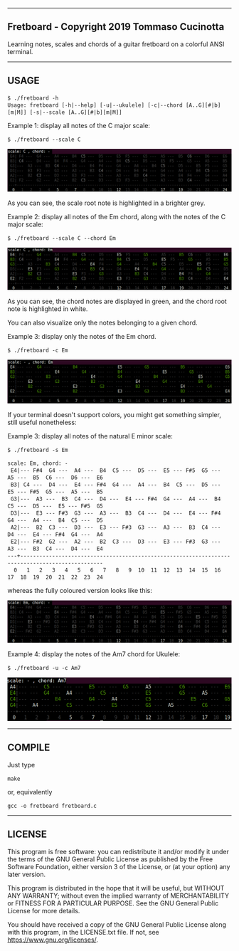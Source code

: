 ----------------------------------------------------------------------
Fretboard - Copyright 2019 Tommaso Cucinotta
----------------------------------------------------------------------
Learning notes, scales and chords of a guitar fretboard on a colorful
ANSI terminal.



----------------------------------------------------------------------
USAGE
----------------------------------------------------------------------

```
$ ./fretboard -h
Usage: fretboard [-h|--help] [-u|--ukulele] [-c|--chord [A..G][#|b][m|M]] [-s|--scale [A..G][#|b][m|M]]
```

Example 1: display all notes of the C major scale:

```
$ ./fretboard --scale C
```

![C major scale as output by program](fretboard-C.png)

As you can see, the scale root note is highlighted in a brighter grey.


Example 2: display all notes of the Em chord, along with the notes of
the C major scale:

```
$ ./fretboard --scale C --chord Em
```

![E minor chord on C major scale as output by program](fretboard-C-Em.png)

As you can see, the chord notes are displayed in green, and the chord root
note is highlighted in white.

You can also visualize only the notes belonging to a given chord.

Example 3: display only the notes of the Em chord.
```
$ ./fretboard -c Em
```
![E minor chord as output by program](fretboard-chord-Em.png)


If your terminal doesn't support colors, you might get something
simpler, still useful nonetheless:

Example 3: display all notes of the natural E minor scale:

```
$ ./fretboard -s Em
```
```
scale: Em, chord: - 
 E4|--- F#4  G4 ---  A4 ---  B4  C5 ---  D5 ---  E5 --- F#5  G5 ---  A5 ---  B5  C6 ---  D6 ---  E6 
 B3| C4 ---  D4 ---  E4 --- F#4  G4 ---  A4 ---  B4  C5 ---  D5 ---  E5 --- F#5  G5 ---  A5 ---  B5 
 G3|---  A3 ---  B3  C4 ---  D4 ---  E4 --- F#4  G4 ---  A4 ---  B4  C5 ---  D5 ---  E5 --- F#5  G5 
 D3|---  E3 --- F#3  G3 ---  A3 ---  B3  C4 ---  D4 ---  E4 --- F#4  G4 ---  A4 ---  B4  C5 ---  D5 
 A2|---  B2  C3 ---  D3 ---  E3 --- F#3  G3 ---  A3 ---  B3  C4 ---  D4 ---  E4 --- F#4  G4 ---  A4 
 E2|--- F#2  G2 ---  A2 ---  B2  C3 ---  D3 ---  E3 --- F#3  G3 ---  A3 ---  B3  C4 ---  D4 ---  E4 
---+------------------------------------------------------------------------------------------------
  0   1   2   3   4   5   6   7   8   9  10  11  12  13  14  15  16  17  18  19  20  21  22  23  24 
```

whereas the fully coloured version looks like this:

![Natural E minor scale as output by program](fretboard-Em.png)

Example 4: display the notes of the Am7 chord for Ukulele:

```
$ ./fretboard -u -c Am7
```
![Am7 chord as output by program](fretboard-uk-chord-Am7.png)


----------------------------------------------------------------------
COMPILE
----------------------------------------------------------------------

Just type
```
make
```
or, equivalently
```
gcc -o fretboard fretboard.c
```


----------------------------------------------------------------------
LICENSE
----------------------------------------------------------------------

This program is free software: you can redistribute it and/or modify
it under the terms of the GNU General Public License as published by
the Free Software Foundation, either version 3 of the License, or
(at your option) any later version.

This program is distributed in the hope that it will be useful,
but WITHOUT ANY WARRANTY; without even the implied warranty of
MERCHANTABILITY or FITNESS FOR A PARTICULAR PURPOSE.  See the
GNU General Public License for more details.

You should have received a copy of the GNU General Public License
along with this program, in the LICENSE.txt file.  If not, see
<https://www.gnu.org/licenses/>.
